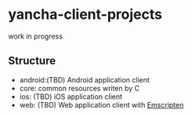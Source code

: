 # yancha-client-projects

work in progress

## Structure

- android:\(TBD\) Android application client
- core: common resources writen by C
- ios: \(TBD\) iOS application client
- web: \(TBD\) Web application client with [Emscripten](https://github.com/kripken/emscripten)


